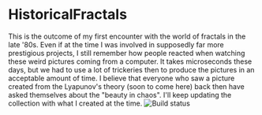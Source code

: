 # HistoricalFractals
This is the outcome of my first encounter with the world of fractals in the late '80s.
Even if at the time I was involved in supposedly far more prestigious projects, I still remember how people reacted when watching these weird pictures coming from a computer.
It takes microseconds these days, but we had to use a lot of trickeries then to produce the pictures in an acceptable amount of time.
I believe that everyone who saw a picture created from the Lyapunov's theory (soon to come here) back then have asked themselves about the "beauty in chaos".
I'll keep updating the collection with what I created at the time.
![Build status](https://github.com/marcomas2000/HistoricalFractals/actions/workflows/cmake.yml/badge.svg)
